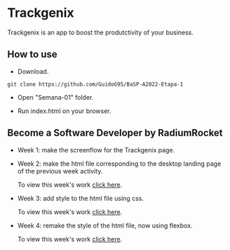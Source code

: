 # Trackgenix

Trackgenix is an app to boost the produtctivity of your business.

## How to use

- Download.

```
git clone https://github.com/GuidoG95/BaSP-A2022-Etapa-1
```

- Open "Semana-01" folder.

- Run index.html on your browser.

## Become a Software Developer by RadiumRocket

- Week 1: make the screenflow for the Trackgenix page.

- Week 2: make the html file corresponding to the desktop landing page of the previous week activity.

    To view this week's work [click here](https://guidog95.github.io/BaSP-A2022-Etapa-1/Semana-02/index.html).

- Week 3: add style to the html file using css.

    To view this week's work [click here](https://guidog95.github.io/BaSP-A2022-Etapa-1/Semana-03/index.html).

- Week 4: remake the style of the html file, now using flexbox.

    To view this week's work [click here](https://guidog95.github.io/BaSP-A2022-Etapa-1/Semana-04/index.html).